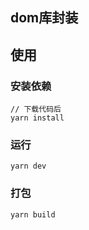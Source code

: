 ## dom库封装

## 使用

### 安装依赖
```
// 下载代码后
yarn install
```

### 运行
```
yarn dev
```

### 打包
```
yarn build
```